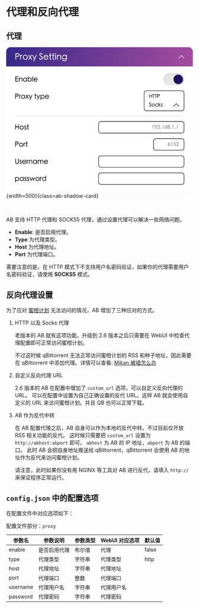 # 代理和反向代理

## 代理

![proxy](../image/config/proxy.png){width=500}{class=ab-shadow-card}

<br/>

AB 支持 HTTP 代理和 SOCKS5 代理，通过设置代理可以解决一些网络问题。

- **Enable**: 是否启用代理。
- **Type** 为代理类型。
- **Host** 为代理地址。
- **Port** 为代理端口。

需要注意的是，在 HTTP 模式下不支持用户名密码验证，如果你的代理需要用户名密码验证，请使用 **SOCKS5** 模式。

## 反向代理设置

为了应对 [蜜柑计划](https://mikanani.me) 无法访问的情况，AB 增加了三种应对的方式。

1. HTTP 以及 Socks 代理

    老版本的 AB 就有这项功能，升级到 2.6 版本之后只需要在 WebUI 中检查代理配置即可正常访问蜜柑计划。
    
    不过这时候 qBittorrent 无法正常访问蜜柑计划的 RSS 和种子地址，因此需要在 qBittorrent 中添加代理。详情可以查看: [Mikan 被墙怎么办](../faq/mikan-network.md)

2. 自定义反向代理 URL

    2.6 版本的 AB 在配置中增加了 `custom_url` 选项，可以自定义反向代理的 URL。
    可以在配置中设置为自己正确设置的反代 URL。这样 AB 就会使用自定义的 URL 来访问蜜柑计划。并且 QB 也可以正常下载。

3. AB 作为反代中转

    在 AB 配置代理之后，AB 自身可以作为本地的反代中转。不过目前仅开放 RSS 相关功能的反代。
    这时候只需要把 `custom_url` 设置为 `http://abhost:abport` 即可。 `abhost` 为 AB 的 IP 地址，`abport` 为 AB 的端口。
    此时 AB 会把自身地址推送给 qBittorrent，qBittorrent 会使用 AB 的地址作为反代来访问蜜柑计划。
    
    请注意，此时如果你没有用 NGINX 等工具对 AB 进行反代，请填入 `http://` 来保证程序正常运行。

## `config.json` 中的配置选项

在配置文件中对应选项如下：

配置文件部分：`proxy`

| 参数名      | 参数说明   | 参数类型 | WebUI 对应选项 | 默认值   |
|----------|--------|------|------------|-------|
| enable   | 是否启用代理 | 布尔值  | 代理         | false |
| type     | 代理类型   | 字符串  | 代理类型       | http  |
| host     | 代理地址   | 字符串  | 代理地址       |
| port     | 代理端口   | 整数   | 代理端口       |
| username | 代理用户名  | 字符串  | 代理用户名      |
| password | 代理密码   | 字符串  | 代理密码       |
